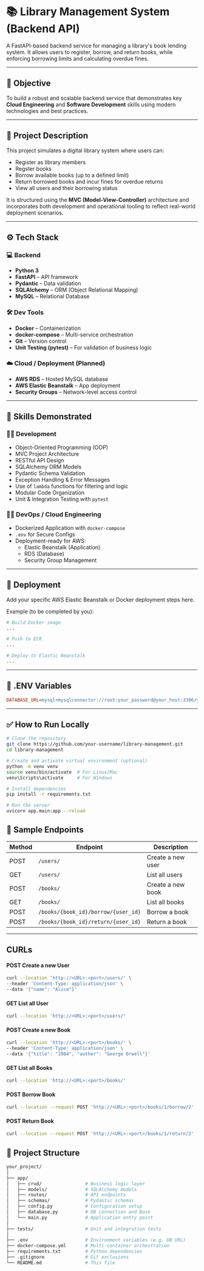 # 📚 Library Management System (Backend API)

A FastAPI-based backend service for managing a library's book lending system. It allows users to register, borrow, and return books, while enforcing borrowing limits and calculating overdue fines.

---

## 🎯 Objective

To build a robust and scalable backend service that demonstrates key **Cloud Engineering** and **Software Development** skills using modern technologies and best practices.

---

## 📝 Project Description

This project simulates a digital library system where users can:

- Register as library members
- Regster books
- Borrow available books (up to a defined limit)
- Return borrowed books and incur fines for overdue returns
- View all users and their borrowing status

It is structured using the **MVC (Model-View-Controller)** architecture and incorporates both development and operational tooling to reflect real-world deployment scenarios.

---

## ⚙️ Tech Stack

### 💻 Backend
- **Python 3**
- **FastAPI** – API framework
- **Pydantic** – Data validation
- **SQLAlchemy** – ORM (Object Relational Mapping)
- **MySQL** – Relational Database

### 🛠 Dev Tools
- **Docker** – Containerization
- **docker-compose** – Multi-service orchestration
- **Git** – Version control
- **Unit Testing (pytest)** – For validation of business logic

### ☁️ Cloud / Deployment (Planned)
- **AWS RDS** – Hosted MySQL database
- **AWS Elastic Beanstalk** – App deployment
- **Security Groups** – Network-level access control

---

## 🧠 Skills Demonstrated

### 👨‍💻 Development
- Object-Oriented Programming (OOP)
- MVC Project Architecture
- RESTful API Design
- SQLAlchemy ORM Models
- Pydantic Schema Validation
- Exception Handling & Error Messages
- Use of `lambda` functions for filtering and logic
- Modular Code Organization
- Unit & Integration Testing with `pytest`

### 🧑‍💼 DevOps / Cloud Engineering
- Dockerized Application with `docker-compose`
- `.env` for Secure Configs
- Deployment-ready for AWS:
  - Elastic Beanstalk (Application)
  - RDS (Database)
  - Security Group Management

---

## 🚀 Deployment
Add your specific AWS Elastic Beanstalk or Docker deployment steps here.

Example (to be completed by you):
```bash
# Build Docker image
...

# Push to ECR
...

# Deploy to Elastic Beanstalk
...
```

---

## 🔐 .ENV Variables

```ini
DATABASE_URL=mysql+mysqlconnector://root:your_password@your_host:3306/your_db_name
```

---

## ✅ How to Run Locally
```bash
# Clone the repository
git clone https://github.com/your-username/library-management.git
cd library-management

# Create and activate virtual environment (optional)
python -m venv venv
source venv/bin/activate  # For Linux/Mac
venv\Scripts\activate     # For Windows

# Install dependencies
pip install -r requirements.txt

# Run the server
uvicorn app.main:app --reload
```

## 🧪 Sample Endpoints

| Method | Endpoint                                 | Description         |
|--------|------------------------------------------|---------------------|
| POST   | `/users/`                                | Create a new user   |
| GET    | `/users/`                                | List all users      |
| POST   | `/books/`                                | Create a new book   |
| GET    | `/books/`                                | List all books      |
| POST   | `/books/{book_id}/borrow/{user_id}`      | Borrow a book       |
| POST   | `/books/{book_id}/return/{user_id}`      | Return a book       |

---

## CURLs

#### POST Create a new User
```bash
curl --location 'http://<URL>:<port>/users/' \
--header 'Content-Type: application/json' \
--data '{"name": "Alice"}'
```

#### GET List all User
```bash GET List all User
curl --location 'http://<URL>:<port>/users/'
```

#### POST Create a new Book
```bash POST Create a new Book
curl --location 'http://<URL>:<port>/books/' \
--header 'Content-Type: application/json' \
--data '{"title": "1984", "author": "George Orwell"}'
```

#### GET List all Books
```bash GET List all Books
curl --location 'http://<URL>:<port>/books/'
```

#### POST Borrow Book
```bash
curl --location --request POST 'http://<URL>:<port>/books/1/borrow/2'
```

#### POST Return Book
```bash
curl --location --request POST 'http://<URL>:<port>/books/1/return/2'
```

## 📁 Project Structure

```bash
your_project/
│
├── app/
│   ├── crud/                # Business logic layer
│   ├── models/              # SQLAlchemy models
│   ├── routes/              # API endpoints
│   ├── schemas/             # Pydantic schemas
│   ├── config.py            # Configuration setup
│   ├── database.py          # DB connection and Base
│   └── main.py              # Application entry point
│
├── tests/                   # Unit and integration tests
│
├── .env                     # Environment variables (e.g. DB URL)
├── docker-compose.yml       # Multi-container orchestration
├── requirements.txt         # Python dependencies
├── .gitignore               # Git exclusions
└── README.md                # This file


